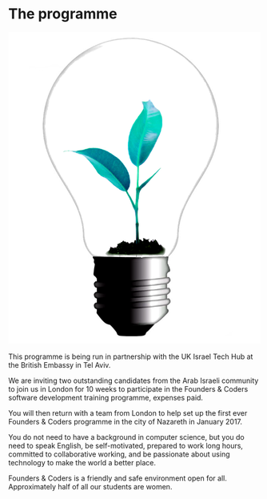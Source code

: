 # The programme

<img src="/assets/fac-logo.png" class="fac-logo">

This programme is being run in partnership with the UK Israel Tech Hub at the British Embassy in Tel Aviv.

We are inviting two outstanding candidates from the Arab Israeli community to join us in London for 10 weeks to participate in the Founders & Coders software development training programme, expenses paid. 

You will then return with a team from London to help set up the first ever Founders & Coders programme in the city of Nazareth in January 2017.

You do not need to have a background in computer science, but you do need to speak English, be self-motivated, prepared to work long hours, committed to collaborative working, and be passionate about using technology to make the world a better place.

Founders & Coders is a friendly and safe environment open for all. Approximately half of all our students are women.
